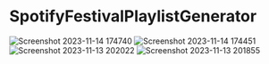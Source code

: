 # SpotifyFestivalPlaylistGenerator
![Screenshot 2023-11-14 174740](https://github.com/AustinLowey/SpotifyFestivalPlaylistGenerator/assets/49540411/37b77617-960c-44ee-9d57-eb27cd83f971)
![Screenshot 2023-11-14 174451](https://github.com/AustinLowey/SpotifyFestivalPlaylistGenerator/assets/49540411/e33e57c6-786e-4de5-96be-1d972a7b2be0)
![Screenshot 2023-11-13 202022](https://github.com/AustinLowey/SpotifyFestivalPlaylistGenerator/assets/49540411/4fff5e6c-f828-40ad-8d41-295c382bb583)
![Screenshot 2023-11-13 201855](https://github.com/AustinLowey/SpotifyFestivalPlaylistGenerator/assets/49540411/a16681e6-f5dd-46e7-9b04-83a5f7bcb611)
